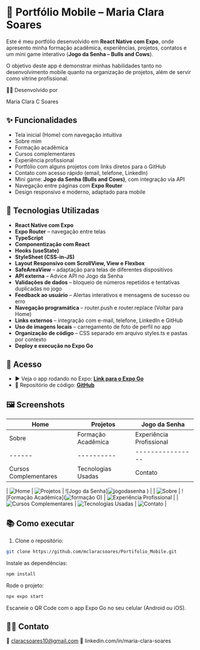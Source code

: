 # 📱 Portfólio Mobile – Maria Clara Soares

Este é meu portfólio desenvolvido em **React Native com Expo**, onde apresento minha formação acadêmica, experiências, projetos, contatos e um mini game interativo (**Jogo da Senha – Bulls and Cows**). 

O objetivo deste app é demonstrar minhas habilidades tanto no desenvolvimento mobile quanto na organização de projetos, além de servir como vitrine profissional.

👩‍💻 Desenvolvido por

Maria Clara C Soares

## ✨ Funcionalidades

-  Tela inicial (Home) com navegação intuitiva
-  Sobre mim
-  Formação acadêmica
-  Cursos complementares
-  Experiência profissional
-  Portfólio com alguns projetos com links diretos para o GitHub
-  Contato com acesso rápido (email, telefone, LinkedIn)
-  Mini game: **Jogo da Senha (Bulls and Cows)**, com integração via API
-  Navegação entre páginas com **Expo Router**
-  Design responsivo e moderno, adaptado para mobile

## 🚀 Tecnologias Utilizadas

- **React Native com Expo**
- **Expo Router** – navegação entre telas
- **TypeScript**
- **Componentização com React**
- **Hooks (useState)**
- **StyleSheet (CSS-in-JS)**
- **Layout Responsivo com ScrollView, View e Flexbox**
- **SafeAreaView** – adaptação para telas de diferentes dispositivos
- **API externa** – Advice API no Jogo da Senha
- **Validações de dados** – bloqueio de números repetidos e tentativas duplicadas no jogo
- **Feedback ao usuário** – Alertas interativos e mensagens de sucesso ou erro
- **Navegação programática** – router.push e router.replace (Voltar para Home)
- **Links externos** – integração com e-mail, telefone, LinkedIn e GitHub
- **Uso de imagens locais** – carregamento de foto de perfil no app
- **Organização de código** – CSS separado em arquivo styles.ts e pastas por contexto
- **Deploy e execução no Expo Go**

## 🔗 Acesso

- ▶️ Veja o app rodando no Expo: [**Link para o Expo Go**]([https://expo.dev/](https://expo.dev/preview/update?message=Primeira%20publica%C3%A7%C3%A3o%20do%20meu%20Portf%C3%B3lio&updateRuntimeVersion=1.0.0&createdAt=2025-05-25T23%3A08%3A19.248Z&slug=exp&projectId=2564d7df-76d6-47e7-a7e5-e92f6c749168&group=0f94e04b-e727-41e0-800e-40982c744762))
- 🧠 Repositório de código: [**GitHub**](https://github.com/mclaracsoares/Projeto_Portifolio_Mobile)

## 🖼️ Screenshots

| Home | Projetos | Jogo da Senha |
|------|----------|----------------|
| Sobre | Formação Acadêmica | Experiência Profissional |
|------|----------|----------------|
| Cursos Complementares | Tecnologias Usadas | Contato |

| ![Home](![home](https://github.com/user-attachments/assets/934e1049-74ac-4fd9-a7c0-0c3837e38761)
) | ![Projetos](![projetos](https://github.com/user-attachments/assets/20bb75d1-b11b-4b60-9a60-e9b4c9f00d70)
) | ![Jogo da Senha]![jogodasenha](https://github.com/user-attachments/assets/f21baab4-34b6-410f-b61b-96a41b14f5d2)
) |
| ![Sobre](![sobre](https://github.com/user-attachments/assets/89f26ee7-b099-491d-a407-338b88ea969f)
) | ![Formação Acadêmica](![formação](https://github.com/user-attachments/assets/0f0aa9b1-997f-4927-8424-88016b4f467f)
O) | ![Experiência Profissional](![experiencia](https://github.com/user-attachments/assets/36158107-58a5-4a78-a3d4-d31624bd3b47)
) |
| ![Cursos Complementares](![cursos](https://github.com/user-attachments/assets/b410f4d3-b8d7-4e32-bdf0-e3686334e715)
) | ![Tecnologias Usadas](![tecnologias](https://github.com/user-attachments/assets/09cccc1c-23d7-4886-bce9-ee14cca6f545)
) | ![Contato](INSERE-LINK-DA-IMG-CONTATO) |



## 📚 Como executar

1. Clone o repositório:

```bash
git clone https://github.com/mclaracsoares/Portifolio_Mobile.git
```

Instale as dependências:
```bash
npm install
```

Rode o projeto:

```bash
npx expo start
```

Escaneie o QR Code com o app Expo Go no seu celular (Android ou iOS).

## 👩‍💻 Contato

📧 claracsoares10@gmail.com
🔗 linkedin.com/in/maria-clara-soares
